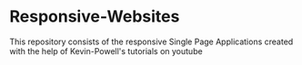 # Responsive-Websites
This repository consists of the responsive Single Page Applications created with the help of Kevin-Powell's tutorials on youtube
